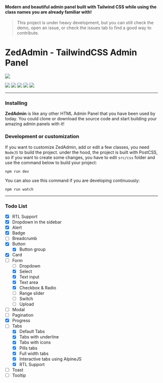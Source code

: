 #### Modern and beautiful admin panel built with Tailwind CSS while using the class names you are already familiar with!

> This project is under heavy development, but you can still check the demo, open an issue, or check the issues tab to find a good way to contribute.

# ZedAdmin - TailwindCSS Admin Panel

![](https://zagreus.company/files/ZedAdmin.png)

![](https://img.shields.io/github/stars/zagreus-co/ZedAdmin.svg) ![](https://img.shields.io/github/forks/zagreus-co/ZedAdmin.svg) ![](https://img.shields.io/github/tag/zagreus-co/ZedAdmin.svg) ![](https://img.shields.io/github/release/zagreus-co/ZedAdmin.svg) ![](https://img.shields.io/github/issues/zagreus-co/ZedAdmin.svg)

---

### Installing
**ZedAdmin** is like any other HTML Admin Panel that you have been used by today. You could clone or download the source code and start building your amazing admin panels with it!

### Development or customization
If you want to customize ZedAdmin, add or edit a few classes, you need `NodeJS` to build the project.
under the hood, the project is built with PostCSS, so if you want to create some changes, you have to edit `src/css` folder and use the command below to build your project:
```
npm run dev
```
You can also use this command if you are developing continuously:
```
npm run watch
```
---
### Todo List
- [x] RTL Support
- [x] Dropdown in the sidebar
- [x] Alert
- [x] Badge
- [ ] Breadcrumb
- [x] Button
  - [x] Button group
- [x] Card
- [ ] Form
  - [ ] Dropdown
  - [x] Select
  - [x] Text input
  - [x] Text area
  - [x] Checkbox & Radio
  - [ ] Range slider
  - [ ] Switch
  - [ ] Upload
- [ ] Modal
- [ ] Pagination
- [x] Progress
- [ ] Tabs
  - [x] Default Tabs
  - [x] Tabs with underline
  - [x] Tabs with icons
  - [x] Pills tabs
  - [x] Full width tabs
  - [x] Interactive tabs using AlpineJS
  - [x] RTL Support
- [ ] Toast
- [ ] Tooltip